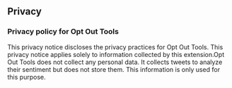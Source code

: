 ## Privacy
### Privacy policy for Opt Out Tools

This privacy notice discloses the privacy practices for Opt Out Tools. This privacy notice applies solely to information collected by this extension.Opt Out Tools does not collect any personal data. It collects tweets to analyze their sentiment but does not store them. This information is only used for this purpose.
